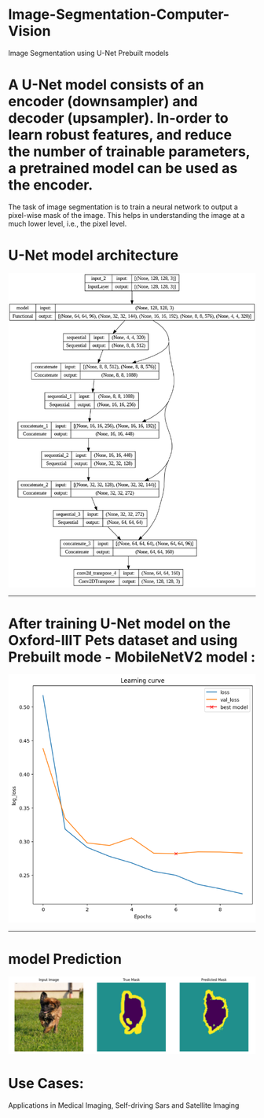 # Image-Segmentation-Computer-Vision
Image Segmentation using U-Net Prebuilt models 



# A U-Net model consists of an encoder (downsampler) and decoder (upsampler). In-order to learn robust features, and reduce the number of trainable parameters, a pretrained model can be used as the encoder.

The task of image segmentation is to train a neural network to output a pixel-wise mask of the image. This helps in understanding the image at a much lower level, i.e., the pixel level.


# U-Net model architecture
![](https://github.com/joshir199/Image-Segmentation-Computer-Vision/blob/main/U-Net_model_graph.png)

**********************************************
# After training U-Net model on the Oxford-IIIT Pets dataset and using Prebuilt mode - MobileNetV2 model :
![](https://github.com/joshir199/Image-Segmentation-Computer-Vision/blob/main/model_training_loss.png)

**********************************************
# model Prediction 
![](https://github.com/joshir199/Image-Segmentation-Computer-Vision/blob/main/Image_segmentation_prediction_result.png)


# Use Cases:
Applications in Medical Imaging, Self-driving Sars and Satellite Imaging
